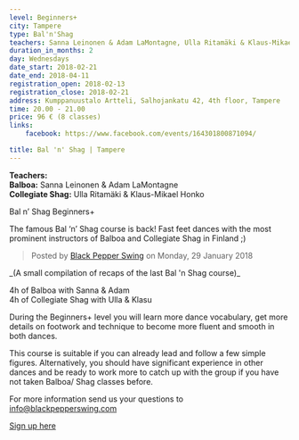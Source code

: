 ```yaml
---
level: Beginners+
city: Tampere
type: Bal'n'Shag
teachers: Sanna Leinonen & Adam LaMontagne, Ulla Ritamäki & Klaus-Mikael Honko
duration_in_months: 2
day: Wednesdays
date_start: 2018-02-21
date_end: 2018-04-11
registration_open: 2018-02-13
registration_close: 2018-02-21
address: Kumppanuustalo Artteli, Salhojankatu 42, 4th floor, Tampere
time: 20.00 - 21.00
price: 96 € (8 classes)
links:
    facebook: https://www.facebook.com/events/164301800871094/

title: Bal 'n' Shag | Tampere
---
```


**Teachers:**  
**Balboa:** Sanna Leinonen & Adam LaMontagne  
**Collegiate Shag:** Ulla Ritamäki & Klaus-Mikael Honko

Bal n’ Shag Beginners+

The famous Bal ‘n’ Shag course is back! Fast feet dances with the most prominent instructors of Balboa and Collegiate Shag in Finland ;) 

<div class="fb-video" data-href="https://www.facebook.com/blackpepperswing/videos/471725919906788/" data-width="640" data-show-text="false"><blockquote cite="https://www.facebook.com/blackpepperswing/videos/471725919906788/" class="fb-xfbml-parse-ignore"><a href="https://www.facebook.com/blackpepperswing/videos/471725919906788/"></a><p></p>Posted by <a href="https://www.facebook.com/blackpepperswing/">Black Pepper Swing</a> on Monday, 29 January 2018</blockquote></div>
_(A small compilation of recaps of the last Bal 'n Shag course)_


4h of Balboa with Sanna & Adam  
4h of Collegiate Shag with Ulla & Klasu

During the Beginners+ level you will learn more dance vocabulary, get more details on footwork and technique to become more fluent and smooth in both dances.

This course is suitable if you can already lead and follow a few simple figures. Alternatively, you should have significant experience in other dances and be ready to work more to catch up with the group if you have not taken Balboa/ Shag classes before.

For more information send us your questions to info@blackpepperswing.com

<a href="https://docs.google.com/forms/d/e/1FAIpQLScHEoHAoOgQRWlU_eYz37iNt4YrrAZVSrHFswKnkecpOapsEw/viewform" target="_blank" class="button">Sign up here</a>
